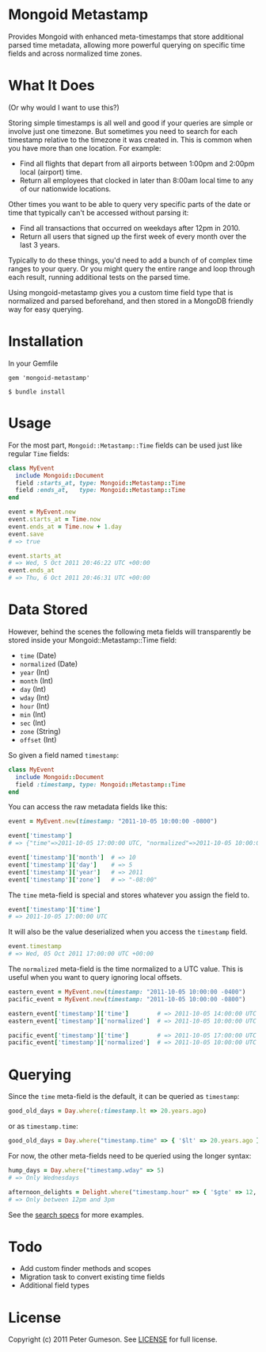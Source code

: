 Mongoid Metastamp
=========================

Provides Mongoid with enhanced meta-timestamps that store additional parsed time metadata,
allowing more powerful querying on specific time fields and across normalized time zones.


What It Does
=========================
(Or why would I want to use this?)

Storing simple timestamps is all well and good if your queries are simple or involve just one timezone.
But sometimes you need to search for each timestamp relative to the timezone it was created in.
This is common when you have more than one location. For example:

* Find all flights that depart from all airports between 1:00pm and 2:00pm local (airport) time.
* Return all employees that clocked in later than 8:00am local time to any of our nationwide locations.

Other times you want to be able to query very specific parts of the
date or time that typically can't be accessed without parsing it:

* Find all transactions that occurred on weekdays after 12pm in 2010.
* Return all users that signed up the first week of every month over the last 3 years.

Typically to do these things, you'd need to add a bunch of of complex time ranges to your query.
Or you might query the entire range and loop through each result, running additional tests on the parsed time.

Using mongoid-metastamp gives you a custom time field type that is normalized and parsed beforehand,
and then stored in a MongoDB friendly way for easy querying.


Installation
=========================

In your Gemfile

```
gem 'mongoid-metastamp'
```

```
$ bundle install
```

Usage
=========================

For the most part, `Mongoid::Metastamp::Time` fields can be used just like regular `Time` fields:

```ruby
class MyEvent
  include Mongoid::Document
  field :starts_at, type: Mongoid::Metastamp::Time
  field :ends_at,   type: Mongoid::Metastamp::Time
end
```

```ruby
event = MyEvent.new
event.starts_at = Time.now
event.ends_at = Time.now + 1.day
event.save
# => true

event.starts_at
# => Wed, 5 Oct 2011 20:46:22 UTC +00:00
event.ends_at
# => Thu, 6 Oct 2011 20:46:31 UTC +00:00
```


Data Stored
=========================

However, behind the scenes the following meta fields will transparently be stored inside
your Mongoid::Metastamp::Time field:

* `time` (Date)
* `normalized` (Date)
* `year` (Int)
* `month` (Int)
* `day` (Int)
* `wday` (Int)
* `hour` (Int)
* `min` (Int)
* `sec` (Int)
* `zone` (String)
* `offset` (Int)


So given a field named `timestamp`:

```ruby
class MyEvent
  include Mongoid::Document
  field :timestamp, type: Mongoid::Metastamp::Time
end
```

You can access the raw metadata fields like this:

```ruby
event = MyEvent.new(timestamp: "2011-10-05 10:00:00 -0800")

event['timestamp']
# => {"time"=>2011-10-05 17:00:00 UTC, "normalized"=>2011-10-05 10:00:00 UTC, "year"=>2011, "month"=>10, "day"=>5, "wday"=>3, "hour"=>10, "min"=>0, "sec"=>0, "zone"=>"-08:00", "offset"=>-25200}

event['timestamp']['month']  # => 10
event['timestamp']['day']    # => 5
event['timestamp']['year']   # => 2011
event['timestamp']['zone']   # => "-08:00"
```

The `time` meta-field is special and stores whatever you assign the field to.

```ruby
event['timestamp']['time']
# => 2011-10-05 17:00:00 UTC
```

It will also be the value deserialized when you access the `timestamp` field.

```ruby
event.timestamp
# => Wed, 05 Oct 2011 17:00:00 UTC +00:00
```

The `normalized` meta-field is the time normalized to a UTC value.
This is useful when you want to query ignoring local offsets.

```ruby
eastern_event = MyEvent.new(timestamp: "2011-10-05 10:00:00 -0400")
pacific_event = MyEvent.new(timestamp: "2011-10-05 10:00:00 -0800")

eastern_event['timestamp']['time']        # => 2011-10-05 14:00:00 UTC
eastern_event['timestamp']['normalized']  # => 2011-10-05 10:00:00 UTC

pacific_event['timestamp']['time']        # => 2011-10-05 17:00:00 UTC
pacific_event['timestamp']['normalized']  # => 2011-10-05 10:00:00 UTC
```


Querying
=========================

Since the `time` meta-field is the default, it can be queried as `timestamp`:

```ruby
good_old_days = Day.where(:timestamp.lt => 20.years.ago)
```

or as `timestamp.time`:

```ruby
good_old_days = Day.where("timestamp.time" => { '$lt' => 20.years.ago })
```

For now, the other meta-fields need to be queried using the longer syntax:

```ruby
hump_days = Day.where("timestamp.wday" => 5)
# => Only Wednesdays

afternoon_delights = Delight.where("timestamp.hour" => { '$gte' => 12, '$lt' => 15 })
# => Only between 12pm and 3pm
```
See the [search specs](https://github.com/sporkd/mongoid-metastamp/blob/master/spec/time_search_spec.rb)
for more examples.


Todo
======

* Add custom finder methods and scopes
* Migration task to convert existing time fields
* Additional field types


License
========

Copyright (c) 2011 Peter Gumeson.
See [LICENSE](https://github.com/sporkd/mongoid-metastamp/blob/master/LICENSE) for full license.

